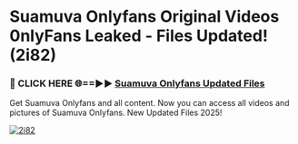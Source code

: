 # Suamuva Onlyfans Original Videos 0nlyFans Leaked - Files Updated! (2i82)

<h3>🔴 CLICK HERE 🌐==►► <a href="https://tinyurl.com/ehrbuxhb" rel="nofollow">Suamuva Onlyfans Updated Files</a></h3>

Get Suamuva Onlyfans and all content. Now you can access all videos and pictures of Suamuva Onlyfans. New Updated Files 2025!

[![2i82](https://i.imgur.com/lVYEuWS.gif)](https://tinyurl.com/ehrbuxhb)
